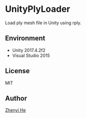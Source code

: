 UnityPlyLoader
===

Load ply mesh file in Unity using rply.


## Environment
* Unity 2017.4.2f2
* Visual Studio 2015


## License
MIT

## Author
[Zhenyi He](zhenyihe.wordpress.com)